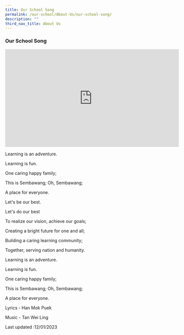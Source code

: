 ```yaml
---
title: Our School Song
permalink: /our-school/About-Us/our-school-song/
description: ""
third_nav_title: About Us
---
```

### Our School Song

<iframe width="560" height="315" src="https://www.youtube.com/embed/VCkVs6eK5NU" title="YouTube video player" frameborder="0" allow="accelerometer; autoplay; clipboard-write; encrypted-media; gyroscope; picture-in-picture; web-share" allowfullscreen></iframe>

Learning is an adventure.

Learning is fun.

One caring happy family;

This is Sembawang; Oh, Sembawang;

A place for everyone.

 

 Let's be our best.

Let's do our best

To realize our vision, achieve our goals;

Creating a bright future for one and all;

Building a caring learning community;

Together, serving nation and humanity.

 

 Learning is an adventure.

Learning is fun.

One caring happy family;

This is Sembawang; Oh, Sembawang;

A place for everyone.


Lyrics -  Han Mok Puek

Music -  Tan Wei Ling



Last updated :12/01/2023